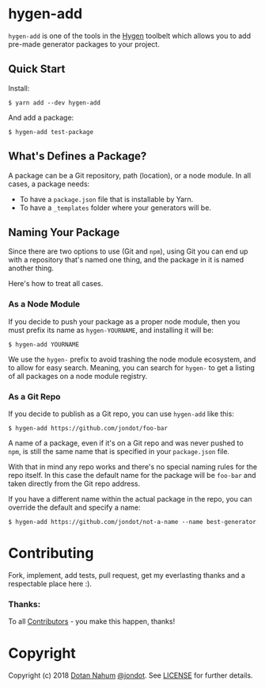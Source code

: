 # hygen-add

`hygen-add` is one of the tools in the [Hygen](http://www.hygen.io) toolbelt which allows you to add pre-made generator packages to your project.

## Quick Start

Install:

```
$ yarn add --dev hygen-add
```

And add a package:

```
$ hygen-add test-package
```

## What's Defines a Package?

A package can be a Git repository, path (location), or a node module. In all cases, a package needs:

* To have a `package.json` file that is installable by Yarn.
* To have a `_templates` folder where your generators will be.

## Naming Your Package

Since there are two options to use (Git and `npm`), using Git you can end up with a repository that's named one thing, and the package in it is named another thing.

Here's how to treat all cases.

### As a Node Module

If you decide to push your package as a proper node module, then you must prefix its name as `hygen-YOURNAME`, and installing it will be:

```
$ hygen-add YOURNAME
```

We use the `hygen-` prefix to avoid trashing the node module ecosystem, and to allow for easy search. Meaning, you can search for `hygen-` to get a listing of all packages on a node module registry.

### As a Git Repo

If you decide to publish as a Git repo, you can use `hygen-add` like this:

```
$ hygen-add https://github.com/jondot/foo-bar
```

A name of a package, even if it's on a Git repo and was never pushed to `npm`, is still the same name that is specified in your `package.json` file.

With that in mind any repo works and there's no special naming rules for the repo itself. In this case the default name for the package will be `foo-bar` and taken directly from the Git repo address.

If you have a different name within the actual package in the repo, you can override the default and specify a name:

```
$ hygen-add https://github.com/jondot/not-a-name --name best-generator
```

# Contributing

Fork, implement, add tests, pull request, get my everlasting thanks and a respectable place here :).

### Thanks:

To all [Contributors](https://github.com/jondot/hygen-add/graphs/contributors) - you make this happen, thanks!

# Copyright

Copyright (c) 2018 [Dotan Nahum](http://gplus.to/dotan) [@jondot](http://twitter.com/jondot). See [LICENSE](LICENSE.txt) for further details.
